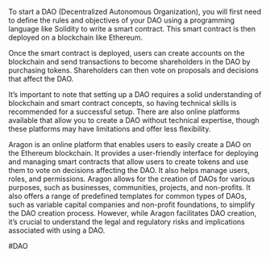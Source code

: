 To start a DAO (Decentralized Autonomous Organization), you will first need to define the rules and objectives of your DAO using a programming language like Solidity to write a smart contract. This smart contract is then deployed on a blockchain like Ethereum.

Once the smart contract is deployed, users can create accounts on the blockchain and send transactions to become shareholders in the DAO by purchasing tokens. Shareholders can then vote on proposals and decisions that affect the DAO.

It’s important to note that setting up a DAO requires a solid understanding of blockchain and smart contract concepts, so having technical skills is recommended for a successful setup. There are also online platforms available that allow you to create a DAO without technical expertise, though these platforms may have limitations and offer less flexibility.

Aragon is an online platform that enables users to easily create a DAO on the Ethereum blockchain. It provides a user-friendly interface for deploying and managing smart contracts that allow users to create tokens and use them to vote on decisions affecting the DAO. It also helps manage users, roles, and permissions. Aragon allows for the creation of DAOs for various purposes, such as businesses, communities, projects, and non-profits. It also offers a range of predefined templates for common types of DAOs, such as variable capital companies and non-profit foundations, to simplify the DAO creation process. However, while Aragon facilitates DAO creation, it’s crucial to understand the legal and regulatory risks and implications associated with using a DAO.

#DAO 